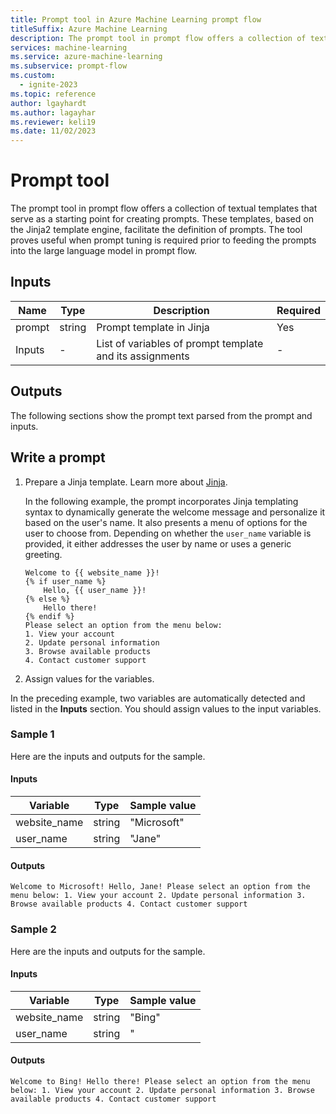 ```yaml
---
title: Prompt tool in Azure Machine Learning prompt flow
titleSuffix: Azure Machine Learning
description: The prompt tool in prompt flow offers a collection of textual templates that serve as a starting point for creating prompts.
services: machine-learning
ms.service: azure-machine-learning
ms.subservice: prompt-flow
ms.custom:
  - ignite-2023
ms.topic: reference
author: lgayhardt
ms.author: lagayhar
ms.reviewer: keli19
ms.date: 11/02/2023
---
```


# Prompt tool

The prompt tool in prompt flow offers a collection of textual templates that serve as a starting point for creating prompts. These templates, based on the Jinja2 template engine, facilitate the definition of prompts. The tool proves useful when prompt tuning is required prior to feeding the prompts into the large language model in prompt flow.

## Inputs

| Name               | Type   | Description                                              | Required |
|--------------------|--------|----------------------------------------------------------|----------|
| prompt             | string | Prompt template in Jinja                            | Yes      |
| Inputs             | -      | List of variables of prompt template and its assignments | -        |

## Outputs

The following sections show the prompt text parsed from the prompt and inputs.

## Write a prompt

1. Prepare a Jinja template. Learn more about [Jinja](https://jinja.palletsprojects.com/en/stable/).

   In the following example, the prompt incorporates Jinja templating syntax to dynamically generate the welcome message and personalize it based on the user's name. It also presents a menu of options for the user to choose from. Depending on whether the `user_name` variable is provided, it either addresses the user by name or uses a generic greeting.

    ```jinja
    Welcome to {{ website_name }}!
    {% if user_name %}
        Hello, {{ user_name }}!
    {% else %}
        Hello there!
    {% endif %}
    Please select an option from the menu below:
    1. View your account
    2. Update personal information
    3. Browse available products
    4. Contact customer support
    ```
  
1. Assign values for the variables.

In the preceding example, two variables are automatically detected and listed in the **Inputs** section. You should assign values to the input variables.

### Sample 1

Here are the inputs and outputs for the sample.

#### Inputs

| Variable      | Type   | Sample value | 
|---------------|--------|--------------|
| website_name  | string | "Microsoft"  |
| user_name     | string | "Jane"       |

#### Outputs

```
Welcome to Microsoft! Hello, Jane! Please select an option from the menu below: 1. View your account 2. Update personal information 3. Browse available products 4. Contact customer support
```

### Sample 2

Here are the inputs and outputs for the sample.

#### Inputs

| Variable     | Type   | Sample value   |
|--------------|--------|----------------|
| website_name | string | "Bing"         |
| user_name    | string | "              |

#### Outputs

```
Welcome to Bing! Hello there! Please select an option from the menu below: 1. View your account 2. Update personal information 3. Browse available products 4. Contact customer support
```

